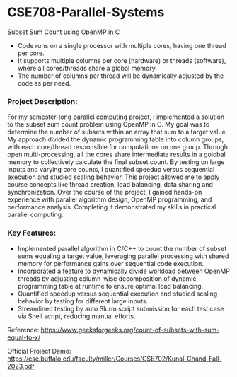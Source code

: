 # CSE708-Parallel-Systems
Subset Sum Count using OpenMP in C

* Code runs on a single processor with multiple cores, having one thread per core.
* It supports multiple columns per core (hardware) or threads (software), where all cores/threads share a global memory.
* The number of columns per thread will be dynamically adjusted by the code as per need.

### Project Description:

For my semester-long parallel computing project, I implemented a solution to the subset sum count problem using OpenMP in C. My goal was to determine the number of subsets within an array that sum to a target value. My approach divided the dynamic programming table into column groups, with each core/thread responsible for computations on one group. Through open multi-processing, all the cores share intermediate results in a golobal memory to collectively calculate the final subset count. By testing on large inputs and varying core counts, I quantified speedup versus sequential execution and studied scaling behavior. This project allowed me to apply course concepts like thread creation, load balancing, data sharing and synchronization. Over the course of the project, I gained hands-on experience with parallel algorithm design, OpenMP programming, and performance analysis. Completing it demonstrated my skills in practical parallel computing.

### Key Features:

* Implemented parallel algorithm in C/C++ to count the number of subset sums equaling a target value, leveraging parallel processing with shared memory for performance gains over sequential code execution.
* Incorporated a feature to dynamically divide workload between OpenMP threads by adjusting column-wise decomposition of dynamic programming table at runtime to ensure optimal load balancing.
* Quantified speedup versus sequential execution and studied scaling behavior by testing for different large inputs.
* Streamlined testing by auto Slurm script submission for each test case via Shell script, reducing manual efforts.

Reference:
https://www.geeksforgeeks.org/count-of-subsets-with-sum-equal-to-x/

Official Project Demo:
https://cse.buffalo.edu/faculty/miller/Courses/CSE702/Kunal-Chand-Fall-2023.pdf
